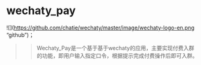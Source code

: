 # wechaty_pay
![](https://github.com/chatie/wechaty/master/image/wechaty-logo-en.png “github”)；
>>Wechaty_Pay是一个基于基于wechaty的应用，主要实现付费入群的功能，即用户输入指定口令，根据提示完成付费操作后即可入群。
